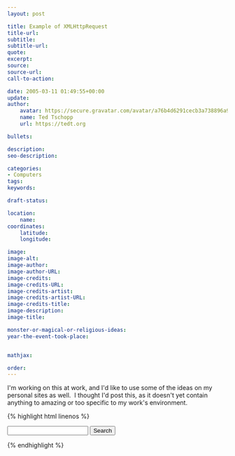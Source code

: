 ```yaml
---
layout: post

title: Example of XMLHttpRequest
title-url:
subtitle:
subtitle-url:
quote:
excerpt:
source:
source-url:
call-to-action:

date: 2005-03-11 01:49:55+00:00
update:
author:
    avatar: https://secure.gravatar.com/avatar/a76b4d6291cecb3a738896a971bfb903?s=512&d=mp&r=g
    name: Ted Tschopp
    url: https://tedt.org

bullets:

description:
seo-description:

categories:
- Computers
tags:
keywords:

draft-status:

location:
    name:
coordinates:
    latitude:
    longitude:

image:
image-alt:
image-author:
image-author-URL:
image-credits:
image-credits-URL:
image-credits-artist:
image-credits-artist-URL:
image-credits-title:
image-description:
image-title:

monster-or-magical-or-religious-ideas:
year-the-event-took-place:


mathjax:

order:
---
```

I'm working on this at work, and I'd like to use some of the ideas on my personal sites as well.  I thought I'd post this, as it doesn't yet contain anything to amazing or too specific to my work's environment.

{% highlight html linenos %}
<!DOCTYPE HTML PUBLIC "-//W3C//DTD HTML 4.01 Transitional//EN" "http://www.w3.org/TR/html4/loose.dtd">
<html>

<head>
    <title></title>
</head>
<script>
    // global flag
    var isIE = false;

    function searchforEmployee(SearchTerm) {
        var url = "http://ednat.sce.com/edn/cgi-bin/empsearch32XML.pl?EmployeeName=" + SearchTerm
        var XMLRequest = false;
        var Response;
        /*@cc_on @*/
        /*@if (@_jscript_version >= 5)
          // JScript gives us Conditional compilation, we can cope with old IE versions.
          // and security blocked creation of the objects.
          try {
           XMLRequest = new ActiveXObject("Msxml2.XMLHTTP");
           isIE = true;
          } 
          catch (e) {
           try {
            XMLRequest = new ActiveXObject("Microsoft.XMLHTTP");
            isIE = true;
           } 
           catch (E) {
              XMLRequest = false;
           }
          }
        @end @*/
        if (!XMLRequest && typeof XMLHttpRequest != 'undefined') {
            XMLRequest = new XMLHttpRequest();
        }
        XMLRequest.open("GET", url, true);
        XMLRequest.onreadystatechange = function() {
            if (XMLRequest.readyState == 4) {
                Response = XMLRequest.responseXML;

                var employees = Response.getElementsByTagName("EMPLOYEE");
                //Clear the previous results
                SearchResultsDiv.innerHTML = "";

                // Add a table to the div
                var table = document.createElement("table");
                table.setAttribute("border", "1");
                table.setAttribute("width", "100%");
                SearchResultsDiv.appendChild(table);

                // Add a caption
                var caption = "Employee Search Results for '" + SearchTerm + "'";
                table.createCaption().appendChild(document.createTextNode(caption));
                // Add a Header
                var header = table.createTHead();
                var headerrow = header.insertRow(0);
                headerrow.insertCell(0).appendChild(document.createTextNode("Name"));
                headerrow.insertCell(0).appendChild(document.createTextNode("Last Name"));
                headerrow.insertCell(1).appendChild(document.createTextNode("PAX"));
                headerrow.insertCell(2).appendChild(document.createTextNode("Title"));
                headerrow.insertCell(3).appendChild(document.createTextNode("Pager"));
                headerrow.insertCell(4).appendChild(document.createTextNode("Email"));

                for (var i = 0; i < employees.length; i++) {
                    thisEmployee = employees[i];
                    // Parse the XML Document Node
                    var thisEmp_last = thisEmployee.getElementsByTagName("emp_last")[0].firstChild.data;
                    var thisEmp_first = thisEmployee.getElementsByTagName("emp_first")[0].firstChild.data;
                    var thisPax_num = thisEmployee.getElementsByTagName("pax_num")[0].firstChild.data;
                    var thisPin = thisEmployee.getElementsByTagName("pin")[0].firstChild.data;
                    var thisTitle = thisEmployee.getElementsByTagName("title")[0].firstChild.data;
                    var thisPagernum = thisEmployee.getElementsByTagName("pagernum")[0].firstChild.data;
                    var thisPre_name_flag = thisEmployee.getElementsByTagName("pre_name_flag")[0].firstChild.data;
                    var thisLegal_last = thisEmployee.getElementsByTagName("legal_last")[0].firstChild.data;
                    var thisShortname = thisEmployee.getElementsByTagName("shortname")[0].firstChild.data;
                    var thisDominoserver = thisEmployee.getElementsByTagName("dominoserver")[0].firstChild.data;
                    var thisMfpd = thisEmployee.getElementsByTagName("mfpd")[0].firstChild.data;
                    var thisPager_checked = thisEmployee.getElementsByTagName("pager_checked")[0].firstChild.data;
                    var thisCell_checked = thisEmployee.getElementsByTagName("cell_checked")[0].firstChild.data;
                    var thisBlackberry_checked = thisEmployee.getElementsByTagName("blackberry_checked")[0].firstChild.data;
                    var thisMail_checked = thisEmployee.getElementsByTagName("mail_checked")[0].firstChild.data;
                    var thisPager_publish = thisEmployee.getElementsByTagName("pager_publish")[0].firstChild.data;
                    var thisCell_publish = thisEmployee.getElementsByTagName("cell_publish")[0].firstChild.data;
                    var thisMfpd_publish = thisEmployee.getElementsByTagName("mfpd_publish")[0].firstChild.data;
                    var thisCell_area = thisEmployee.getElementsByTagName("cell_publish")[0].firstChild.data;
                    var thisCell_phone = thisEmployee.getElementsByTagName("cell_phone")[0].firstChild.data;
                    // Process
                    // Step 1. Create a new Search Results Set of divs to add to the page
                    var row = table.insertRow(i + 1);
                    row.insertCell(0).appendChild(document.createTextNode(thisEmp_first + " " + thisEmp_last));
                    row.insertCell(1).appendChild(document.createTextNode(thisEmp_last));
                    row.insertCell(2).appendChild(document.createTextNode(thisPax_num));
                    row.insertCell(3).appendChild(document.createTextNode(thisTitle));
                    row.insertCell(4).appendChild(document.createTextNode(thisPagernum));
                    row.insertCell(5).appendChild(document.createTextNode(thisDominoserver));
                }
            }
        }
        XMLRequest.send(null)
    }
</script>

<body>
    <form id="employeeSearchForm" name="employeeSearchForm">
        <input type="text" id="searchterm">
        <!---           onkeypress="(employeeSearchForm.searchterm.value.length > 2) ? searchforEmployee(employeeSearchForm.searchterm.value) : SearchResultsDiv.innerHTML='';  searchlength.value = employeeSearchForm.searchterm.value.length;" > --->
        <input type="button" onclick="searchforEmployee(employeeSearchForm.searchterm.value);" id="Search" value="Search">
    </form>
    <div id="searchlength"></div>
    <div id="SearchResultsDiv">
    </div>
</body>

</html>
{% endhighlight %}
